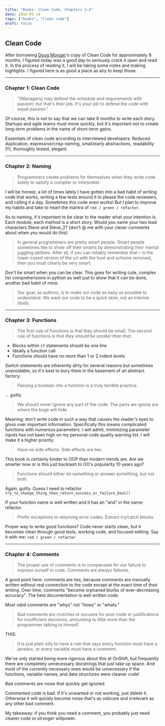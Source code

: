 ```yaml
---
title: "Books: Clean Code, Chapters 1-4"
date: 2018-01-14
tags: ["books", "clean code"]
draft: false
---
```


## Clean Code

After borrowing [Doug Morgan](https://www.twitter.com/dougmorganCLE)'s copy of Clean Code for approximately 8 months, I figured today was a good day to seriously crack it open and read it. In the process of reading it, I will be taking some notes and making highlights. I figured here is as good a place as any to keep those.

---

### Chapter 1: Clean Code

> "[Managers] may defend the schedule and requirements with passion; but that's their job. It's *your* job to defend the code with equal passion."

Of course, this is not to say that we can take 6 months to write each story. Startups and agile teams must move quickly, but it's important not to create long-term problems in the name of short-term gains.

Essentials of clean code according to interviewed developers: Reduced duplication, expressive/crisp naming, small/early abstractions, readability (!!), thoroughly tested, elegant.

---

### Chapter 2: Naming

> Programmers create problems for themselves when they write code solely to satisfy a compiler or interpreter.

I will be honest, a lot of times lately I have gotten into a bad habit of writing code that works, writing a few tests around it to please the code reviewers, and calling it a day. Sometimes this code even works! But I plan to improve my habits and take to heart the mantra of `red / green / refactor`.

As to naming, it's important to be clear to the reader what your intention is. Each module, each method is a short story. Would you name your two lead characters Steve and Steve_2? (don't @ me with your clever comments about when you would do this)

> In general programmers are pretty smart people. Smart people sometimes like to show off their smarts by demonstrating their mental juggling abilities. After all, if you can reliably remember that `r` is the lower-cased version of the url with the host and scheme removed, then you must clearly be very smart.

Don't be smart when you can be clear. This goes for writing cute, complex list comprehensions in python as well just to show that it can be done, another bad habit of mine.

> Our goal, as authors, is to make our code as easy as possible to understand. We want our code to be a quick skim, not an intense study.

---

### Chapter 3: Functions

> The first rule of functions is that they should be small. The second rule of functions is that *they should be smaller than that*.

* Blocks within `if` statements should be one line
* Ideally a function call
* Functions should have no more than 1 or 2 indent levels

Switch statements are inherently dirty for several reasons but sometimes unavoidable, so it's best to bury them in the basement of an abstract factory.

> Passing a boolean into a function is a truly terrible practice.

... guilty

> We should never ignore any part of the code. The parts we ignore are where the bugs will hide.

Meaning: don't write code in such a way that causes the reader's eyes to gloss over important information. Specifically this means complicated functions with numerous parameters. I will admit, minimizing parameter inputs has not been high on my personal code quality warning list. I will make it a higher priority.

> Have no side effects. Side effects are lies.

This book is certainly kinder to OOP than modern trends are. Are we smarter now or is this just backlash to OO's popularity 10 years ago?

> Functions should either do something or answer something, but not both.

Again, guilty. Guess I need to refactor `try_to_change_thing_then_return_success_or_failure_bool()`

If your function name is well written and it has an "and" in the name: refactor.

> Prefer exceptions to returning error codes. Extract try/catch blocks.

Proper way to write good functions? Code never starts clean, but it becomes clean through good tests, working code, and focused editing. Say it with me: `red / green / refactor`

---

### Chapter 4: Comments

> The proper use of comments is to compensate for our failure to express ourself in code. Comments are always failures.

A good point here: comments are lies, because comments are manually written without real connection to the code except at the exact time of their writing. Over time, comments "become orphaned blurbs of ever-decreasing accuracy". The best documentation is well written code.

Most valid comments are "whys" not "hows" or "whats."

> Bad comments are crutches or excuses for poor code or justifications for insufficient decisions, amounting to little more than the programmer talking to himself.

THIS:

> It is just plain silly to have a rule that says every function must have a javadoc, or every variable must have a comment.

We've only started being more rigorous about this at OnShift, but frequently there are completely unnecessary docstrings that just take up space. And most of the currently necessary ones would be unnecessary if the functions, variable names, and data structures were cleaner code!

Bad comments are noise that quickly get ignored.

Commented code is bad. If it's unwanted or not working, just delete it. Otherwise it will quickly become noise that's as osbcure and irrelevant as any other bad comment.

My takeaway: if you think you need a comment, you probably just need clearer code or stronger willpower.
